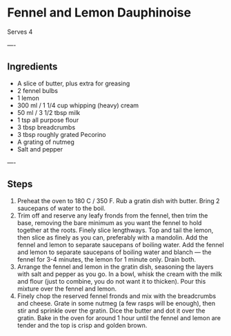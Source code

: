 # Fennel and Lemon Dauphinoise

Serves 4

—-

## Ingredients

* A slice of butter, plus extra for greasing
* 2 fennel bulbs
* 1 lemon
* 300 ml / 1 1/4 cup whipping (heavy) cream
* 50 ml / 3 1/2 tbsp milk
* 1 tsp all purpose flour
* 3 tbsp breadcrumbs
* 3 tbsp roughly grated Pecorino
* A grating of nutmeg
* Salt and pepper

—-

## Steps

1.  Preheat the oven to 180 C / 350 F. Rub a gratin dish with butter. Bring 2 saucepans of water to the boil.
2.  Trim off and reserve any leafy fronds from the fennel, then trim the base, removing the bare minimum as you want the fennel to hold together at the roots. Finely slice lengthways. Top and tail the lemon, then slice as finely as you can, preferably with a mandolin. Add the fennel and lemon to separate saucepans of boiling water. Add the fennel and lemon to separate saucepans of boiling water and blanch — the fennel for 3-4 minutes, the lemon for 1 minute only. Drain both.
3.  Arrange the fennel and lemon in the gratin dish, seasoning the layers with salt and pepper as you go. In a bowl, whisk the cream with the milk and flour (just to combine, you do not want it to thicken). Pour this mixture over the fennel and lemon.
4.  Finely chop the reserved fennel fronds and mix with the breadcrumbs and cheese. Grate in some nutmeg (a few rasps will be enough), then stir and sprinkle over the gratin. Dice the butter and dot it over the gratin. Bake in the oven for around 1 hour until the fennel and lemon are tender and the top is crisp and golden brown.